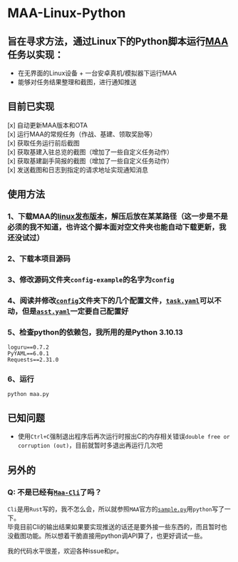# MAA-Linux-Python

## 旨在寻求方法，通过Linux下的Python脚本运行[MAA](https://github.com/MaaAssistantArknights/MaaAssistantArknights)任务以实现：
 - 在无界面的Linux设备 + 一台安卓真机/模拟器下运行MAA
 - 能够对任务结果整理和截图，进行通知推送

## 目前已实现
 [x] 自动更新MAA版本和OTA  
 [x] 运行MAA的常规任务（作战、基建、领取奖励等）  
 [x] 获取任务运行前后截图  
 [x] 获取基建入驻总览的截图（增加了一些自定义任务动作）  
 [x] 获取基建副手简报的截图（增加了一些自定义任务动作）  
 [x] 发送截图和日志到指定的请求地址实现通知消息  

## 

## 使用方法
### 1、下载MAA的[linux发布版本](https://github.com/MaaAssistantArknights/MaaAssistantArknights/releases)，解压后放在某某路径（这一步是不是必须的我不知道，也许这个脚本面对空文件夹也能自动下载更新，我还没试过）
### 2、下载本项目源码
### 3、**修改源码文件夹`config-example`的名字为`config`**
### 4、阅读并修改[`config`](./config_example/)文件夹下的几个配置文件，[`task.yaml`](./config_example/task.yaml)可以不动，但是[`asst.yaml`](./config_example/task.yaml)一定要自己配置好

###

### 5、检查python的依赖包，我所用的是Python 3.10.13
```
loguru==0.7.2
PyYAML==6.0.1
Requests==2.31.0
```
### 6、运行
```
python maa.py
```


## 已知问题
 - 使用`Ctrl+C`强制退出程序后再次运行时报出C的内存相关错误`double free or corruption (out)`，目前就暂时多退出再运行几次吧
  
    
  

## 另外的
### 	Q: 不是已经有[`Maa-Cli`](https://github.com/MaaAssistantArknights/maa-cli/releases/latest)了吗？
`Cli`是用`Rust`写的，我不怎么会，所以就参照`MAA`官方的[`sample.py`](https://github.com/MaaAssistantArknights/MaaAssistantArknights/blob/dev/src/Python/sample.py)用`python`写了一下。  
毕竟目前Cli的输出结果如果要实现推送的话还是要外接一些东西的，而且暂时也没截图功能。所以想着干脆直接用python调API算了，也更好调试一些。   
  
我的代码水平很差，欢迎各种issue和pr。  
